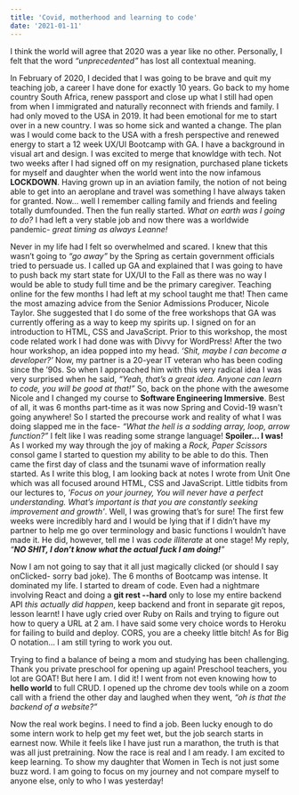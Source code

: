 ```yaml
---
title: 'Covid, motherhood and learning to code'
date: '2021-01-11'
---
```


I think the world will agree that 2020 was a year like no other. Personally, I felt that the word *“unprecedented”* has lost all contextual meaning. 

In February of 2020, I decided that I was going to be brave and quit my teaching job, a career I have done for exactly 10 years. Go back to my home country South Africa, renew passport and close up what I still had open from when I immigrated and naturally reconnect with friends and family. I had only moved to the USA in 2019. It had been emotional for me to start over in a new country. I was so home sick and wanted a change. The plan was I would come back to the USA with a fresh perspective and renewed energy to start a 12 week UX/UI Bootcamp with GA. I have a background in visual art and design. I was excited to merge that knowldge with tech. Not two weeks after I had signed off on my resignation, purchased plane tickets for myself and daughter when the world went into the now infamous **LOCKDOWN**. Having grown up in an aviation family, the notion of not being able to get into an aeroplane and travel was something I have always taken for granted. Now… well I remember calling family and friends and feeling totally dumfounded. Then the fun really started. *What on earth was I going to do?* I had left a very stable job and now there was a worldwide pandemic- *great timing as always Leanne!*


Never in my life had I felt so overwhelmed and scared. I knew that this wasn’t going to *“go away”* by the Spring as certain government officials tried to persuade us. I called up GA and explained that I was going to have to push back my start state for UX/UI to the Fall as there was no way I would be able to study full time and be the primary caregiver. Teaching online for the few months I had left at my school taught me that! Then came the most amazing advice from the Senior Admissions Producer, Nicole Taylor. She suggested that I do some of the free workshops that GA was currently offering as a way to keep my spirits up. I signed on for an introduction to HTML, CSS and JavaScript. Prior to this workshop, the most code related work I had done was with Divvy for WordPress! 
After the two hour workshop, an idea popped into my head. *‘Shit, maybe I can become a developer?’* Now, my partner is a 20-year IT veteran who has been coding since the ’90s. So when I approached him with this very radical idea I was very surprised when he said, *“Yeah, that’s a great idea. Anyone can learn to code, you will be good at that!”* So, back on the phone with the awesome Nicole and I changed my course to **Software Engineering Immersive**. Best of all, it was 6 months part-time as it was now Spring and Covid-19 wasn't going anywhere! So I started the precourse work and reality of what I was doing slapped me in the face- *“What the hell is a sodding array, loop, arrow function?”* I felt like I was reading some strange language! **Spoiler... I was!** As I worked my way through the joy of making a *Rock, Paper Scissors* consol game I started to question my ability to be able to do this. Then came the first day of class and the tsunami wave of information really started. As I write this blog, I am looking back at notes I wrote from Unit One which was all focused around HTML, CSS and JavaScript. Little tidbits from our lectures to, *'Focus on your journey, You will never have a perfect understanding. What’s important is that you are constantly seeking improvement and growth'*. Well, I was growing that’s for sure! The first few weeks were incredibly hard and I would be lying that if I didn’t have my partner to help me go over terminology and basic functions I wouldn’t have made it. He did, however, tell me I was *code illiterate* at one stage! My reply, *“**NO SHIT, I don’t know what the actual fuck I am doing!**”* 

Now I am not going to say that it all just magically clicked (or should I say onClicked- sorry bad joke). The 6 months of Bootcamp was intense. It dominated my life. I started to dream of code. Even had a nightmare involving React and doing a **git rest --hard** only to lose my entire backend API *this actually did happen*, keep backend and front in separate git repos, lesson learnt! I have ugly cried over Ruby on Rails and trying to figure out how to query a URL at 2 am. I have said some very choice words to Heroku for failing to build and deploy. CORS, you are a cheeky little bitch! As for Big O notation… I am still tyring to work you out.   

Trying to find a balance of being a mom and studying has been challenging. Thank you private preschool for opening up again! Preschool teachers, you lot are GOAT! But here I am. I did it! I went from not even knowing how to **hello world** to full CRUD. I opened up the chrome dev tools while on a zoom call with a friend the other day and laughed when they went, *“oh is that the backend of a website?”* 

Now the real work begins. I need to find a job. Been lucky enough to do some intern work to help get my feet wet, but the job search starts in earnest now. While it feels like I have just run a marathon, the truth is that was all just pretraining. Now the race is real and I am ready. I am excited to keep learning. To show my daughter that Women in Tech is not just some buzz word. I am going to focus on my journey and not compare myself to anyone else, only to who I was yesterday!     
